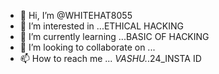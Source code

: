 - 👋 Hi, I’m @WHITEHAT8055
- 👀 I’m interested in ...ETHICAL HACKING
- 🌱 I’m currently learning ...BASIC OF HACKING
- 💞️ I’m looking to collaborate on ...
- 📫 How to reach me ...   _VASHU._.24_INSTA ID

<!---
WHITEHAT8055/WHITEHAT8055 is a ✨ special ✨ repository because its `README.md` (this file) appears on your GitHub profile.
You can click the Preview link to take a look at your changes.
--->
